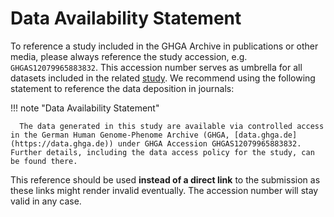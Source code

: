 # Data Availability Statement

To reference a study included in the GHGA Archive in publications or other media, please always reference the study accession, e.g. `GHGAS12079965883832`. This accession number serves as umbrella for all datasets included in the related [study](../../metadata/entities.md#study). We recommend using the following statement to reference the data deposition in journals:

!!! note "Data Availability Statement"

      The data generated in this study are available via controlled access in the German Human Genome-Phenome Archive (GHGA, [data.ghga.de](https://data.ghga.de)) under GHGA Accession GHGAS12079965883832. Further details, including the data access policy for the study, can be found there.

This reference should be used **instead of a direct link** to the submission as these links might render invalid eventually. The accession number will stay valid in any case.
